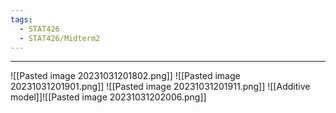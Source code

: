 ```yaml
---
tags:
  - STAT426
  - STAT426/Midterm2
---
```

---
![[Pasted image 20231031201802.png]]
![[Pasted image 20231031201901.png]]
![[Pasted image 20231031201911.png]]
![[Additive model]]![[Pasted image 20231031202006.png]]
